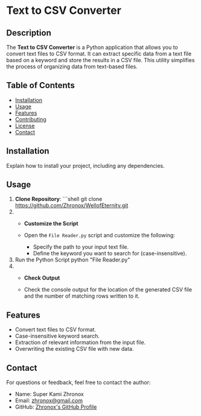 # Text to CSV Converter

## Description
The **Text to CSV Converter** is a Python application that allows you to convert text files to CSV format. It can extract specific data from a text file based on a keyword and store the results in a CSV file. This utility simplifies the process of organizing data from text-based files.

## Table of Contents
- [Installation](#installation)
- [Usage](#usage)
- [Features](#features)
- [Contributing](#contributing)
- [License](#license)
- [Contact](#contact)

## Installation
Explain how to install your project, including any dependencies.

## Usage
1. **Clone Repository**:    ```shell    git clone https://github.com/Zhronox/WellofEternity.git
2. - **Customize the Script**
    
    - Open the `File Reader.py` script and customize the following:
        - Specify the path to your input text file.
        - Define the keyword you want to search for (case-insensitive).
3. Run the Python Script python "File Reader.py"
4. - **Check Output**
    
    - Check the console output for the location of the generated CSV file and the number of matching rows written to it.

## Features
- Convert text files to CSV format.
- Case-insensitive keyword search.
- Extraction of relevant information from the input file.
- Overwriting the existing CSV file with new data.

## Contact
For questions or feedback, feel free to contact the author:
- Name: Super Kami Zhronox
- Email: [zhronox@gmail.com](mailto:zhronox@gmail.com)
- GitHub: [Zhronox's GitHub Profile](https://github.com/Zhronox)
